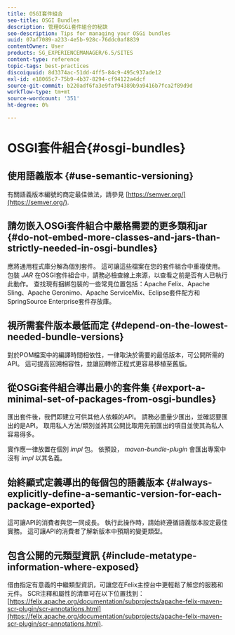 ```yaml
---
title: OSGI套件組合
seo-title: OSGI Bundles
description: 管理OSGi套件組合的秘訣
seo-description: Tips for managing your OSGi bundles
uuid: 07af7089-a233-4e5b-928c-76ddc0af8839
contentOwner: User
products: SG_EXPERIENCEMANAGER/6.5/SITES
content-type: reference
topic-tags: best-practices
discoiquuid: 8d3374ac-51dd-4ff5-84c9-495c937ade12
exl-id: e18065c7-75b9-4b37-8294-cf94122a4dcf
source-git-commit: b220adf6fa3e9faf94389b9a9416b7fca2f89d9d
workflow-type: tm+mt
source-wordcount: '351'
ht-degree: 0%

---
```


# OSGI套件組合{#osgi-bundles}

## 使用語義版本 {#use-semantic-versioning}

有關語義版本編號的商定最佳做法，請參見 [https://semver.org/](https://semver.org/).

## 請勿嵌入OSGi套件組合中嚴格需要的更多類和jar {#do-not-embed-more-classes-and-jars-than-strictly-needed-in-osgi-bundles}

應將通用程式庫分解為個別套件。 這可讓這些檔案在您的套件組合中重複使用。 包裝 *JAR* 在OSGI套件組合中，請務必檢查線上來源，以查看之前是否有人已執行此動作。 查找現有捆綁包裝的一些常見位置包括：Apache Felix、Apache Sling、Apache Geronimo、Apache ServiceMix、Eclipse套件配方和SpringSource Enterprise套件存放庫。

## 視所需套件版本最低而定 {#depend-on-the-lowest-needed-bundle-versions}

對於POM檔案中的編譯時間相依性，一律取決於需要的最低版本，可公開所需的API。 這可提高回溯相容性，並讓回轉修正程式更容易移植至舊版。

## 從OSGi套件組合導出最小的套件集 {#export-a-minimal-set-of-packages-from-osgi-bundles}

匯出套件後，我們即建立可供其他人依賴的API。 請務必盡量少匯出，並確認要匯出的是API。 取用私人方法/類別並將其公開比取用先前匯出的項目並使其為私人容易得多。

實作應一律放置在個別 *impl* 包。 依預設， *maven-bundle-plugin* 會匯出專案中沒有 *impl* 以其名義。

## 始終顯式定義導出的每個包的語義版本 {#always-explicitly-define-a-semantic-version-for-each-package-exported}

這可讓API的消費者與您一同成長。 執行此操作時，請始終遵循語義版本設定最佳實務。 這可讓API的消費者了解新版本中預期的變更類型。

## 包含公開的元類型資訊 {#include-metatype-information-where-exposed}

借由指定有意義的中繼類型資訊，可讓您在Felix主控台中更輕鬆了解您的服務和元件。 SCR注釋和屬性的清單可在以下位置找到： [https://felix.apache.org/documentation/subprojects/apache-felix-maven-scr-plugin/scr-annotations.html](https://felix.apache.org/documentation/subprojects/apache-felix-maven-scr-plugin/scr-annotations.html).
